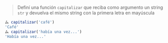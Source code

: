 > Definí una función `capitalizar` que reciba como argumento un string `str` y devuelva el mismo string con la primera letra en mayúscula
>
```javascript
ム capitalizar('café')
'Café'
ム capitalizar('había una vez...')
'Había una vez...'
```